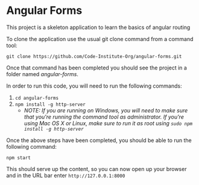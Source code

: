 # Angular Forms 

This project is a skeleton application to learn the basics of angular routing

To clone the application use the usual git clone command from a command tool:

`git clone https://github.com/Code-Institute-Org/angular-forms.git`


Once that command has been completed you should see the project in a folder named *angular-forms*.

In order to run this code, you will need to run the following commands:

1. `cd angular-forms`
2. `npm install -g http-server` 
	* *NOTE: If you are running on Windows, you will need to make sure that you're running the command tool as administrator. If you're using Mac OS X or Linux, make sure to run it as root using `sudo npm install -g http-server`*

Once the above steps have been completed, you should be able to run the following command:

`npm start`

This should serve up the content, so you can now open up your browser and in the URL bar enter `http://127.0.0.1:8000`